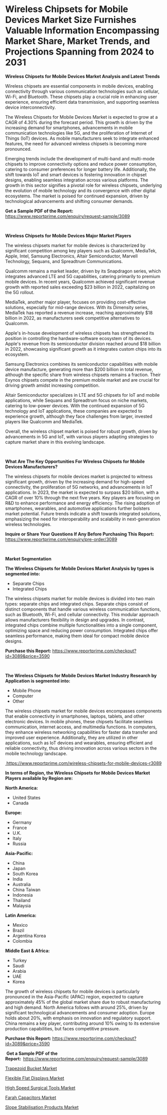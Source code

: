 <p><h1>Wireless Chipsets for Mobile Devices Market Size Furnishes Valuable Information Encompassing Market Share, Market Trends, and Projections Spanning from 2024 to 2031</h1></p><p><strong>Wireless Chipsets for Mobile Devices Market Analysis and Latest Trends</strong></p>
<p><p>Wireless chipsets are essential components in mobile devices, enabling connectivity through various communication technologies such as cellular, Wi-Fi, and Bluetooth. These chipsets play a crucial role in enhancing user experience, ensuring efficient data transmission, and supporting seamless device interconnectivity. </p><p>The Wireless Chipsets for Mobile Devices Market is expected to grow at a CAGR of 4.30% during the forecast period. This growth is driven by the increasing demand for smartphones, advancements in mobile communication technologies like 5G, and the proliferation of Internet of Things (IoT) devices. As mobile manufacturers seek to integrate enhanced features, the need for advanced wireless chipsets is becoming more pronounced. </p><p>Emerging trends include the development of multi-band and multi-mode chipsets to improve connectivity options and reduce power consumption, catering to consumer preferences for longer battery life. Additionally, the shift towards IoT and smart devices is fostering innovation in chipset designs, enabling seamless integration across various platforms. The growth in this sector signifies a pivotal role for wireless chipsets, underlying the evolution of mobile technology and its convergence with other digital ecosystems. The market is poised for continued expansion, driven by technological advancements and shifting consumer demands.</p></p>
<p><strong>Get a Sample PDF of the Report:&nbsp;</strong> <a href="https://www.reportprime.com/enquiry/request-sample/3089">https://www.reportprime.com/enquiry/request-sample/3089</a></p>
<p>&nbsp;</p>
<p><strong>Wireless Chipsets for Mobile Devices Major Market Players</strong></p>
<p><p>The wireless chipsets market for mobile devices is characterized by significant competition among key players such as Qualcomm, MediaTek, Apple, Intel, Samsung Electronics, Altair Semiconductor, Marvell Technology, Sequans, and Spreadtrum Communications. </p><p>Qualcomm remains a market leader, driven by its Snapdragon series, which integrates advanced LTE and 5G capabilities, catering primarily to premium mobile devices. In recent years, Qualcomm achieved significant revenue growth with reported sales exceeding $23 billion in 2022, capitalizing on the 5G rollout.</p><p>MediaTek, another major player, focuses on providing cost-effective solutions, especially for mid-range devices. With its Dimensity series, MediaTek has reported a revenue increase, reaching approximately $18 billion in 2022, as manufacturers seek competitive alternatives to Qualcomm.</p><p>Apple's in-house development of wireless chipsets has strengthened its position in controlling the hardware-software ecosystem of its devices. Apple's revenue from its semiconductor division reached around $18 billion in 2022, showcasing significant growth as it integrates custom chips into its ecosystem.</p><p>Samsung Electronics combines its semiconductor capabilities with mobile device manufacture, generating more than $200 billion in total revenue, although the specific share from wireless chipsets remains a fraction. Their Exynos chipsets compete in the premium mobile market and are crucial for driving growth amidst increasing competition.</p><p>Altair Semiconductor specializes in LTE and 5G chipsets for IoT and mobile applications, while Sequans and Spreadtrum focus on niche markets, catering to low-power devices. With the continued expansion of 5G technology and IoT applications, these companies are expected to experience growth, although they face challenges from larger, invested players like Qualcomm and MediaTek. </p><p>Overall, the wireless chipset market is poised for robust growth, driven by advancements in 5G and IoT, with various players adapting strategies to capture market share in this evolving landscape.</p></p>
<p>&nbsp;</p>
<p><strong>What Are The Key Opportunities For Wireless Chipsets for Mobile Devices Manufacturers?</strong></p>
<p><p>The wireless chipsets for mobile devices market is projected to witness significant growth, driven by the increasing demand for high-speed connectivity, the proliferation of 5G networks, and advancements in IoT applications. In 2023, the market is expected to surpass $20 billion, with a CAGR of over 10% through the next five years. Key players are focusing on R&D to enhance performance and energy efficiency. The rising adoption of smartphones, wearables, and automotive applications further bolsters market potential. Future trends indicate a shift towards integrated solutions, emphasizing the need for interoperability and scalability in next-generation wireless technologies.</p></p>
<p><strong>Inquire or Share Your Questions If Any Before Purchasing This Report:</strong> <a href="https://www.reportprime.com/enquiry/pre-order/3089">https://www.reportprime.com/enquiry/pre-order/3089</a></p>
<p>&nbsp;</p>
<p><strong>Market Segmentation</strong></p>
<p><strong>The Wireless Chipsets for Mobile Devices Market Analysis by types is segmented into:</strong></p>
<p><ul><li>Separate Chips</li><li>Integrated Chips</li></ul></p>
<p><p>The wireless chipsets market for mobile devices is divided into two main types: separate chips and integrated chips. Separate chips consist of distinct components that handle various wireless communication functions, such as Bluetooth, Wi-Fi, and cellular connectivity. This modular approach allows manufacturers flexibility in design and upgrades. In contrast, integrated chips combine multiple functionalities into a single component, optimizing space and reducing power consumption. Integrated chips offer seamless performance, making them ideal for compact mobile device designs.</p></p>
<p><strong>Purchase this Report:&nbsp;</strong><a href="https://www.reportprime.com/checkout?id=3089&price=3590">https://www.reportprime.com/checkout?id=3089&price=3590</a></p>
<p>&nbsp;</p>
<p><strong>The Wireless Chipsets for Mobile Devices Market Industry Research by Application is segmented into:</strong></p>
<p><ul><li>Mobile Phone</li><li>Computer</li><li>Other</li></ul></p>
<p><p>The wireless chipsets market for mobile devices encompasses components that enable connectivity in smartphones, laptops, tablets, and other electronic devices. In mobile phones, these chipsets facilitate seamless communication, internet access, and multimedia functions. In computers, they enhance wireless networking capabilities for faster data transfer and improved user experience. Additionally, they are utilized in other applications, such as IoT devices and wearables, ensuring efficient and reliable connectivity, thus driving innovation across various sectors in the mobile technology landscape.</p></p>
<p><a href="https://www.reportprime.com/wireless-chipsets-for-mobile-devices-r3089">&nbsp;https://www.reportprime.com/wireless-chipsets-for-mobile-devices-r3089</a></p>
<p><strong>In terms of Region, the Wireless Chipsets for Mobile Devices Market Players available by Region are:</strong></p>
<p>
    <p> <strong> North America: </strong>
        <ul>
            <li>United States</li>
            <li>Canada</li>
        </ul>
        </p> 
    <p> <strong> Europe: </strong>
        <ul>
            <li>Germany</li>
            <li>France</li>
            <li>U.K.</li>
            <li>Italy</li>
            <li>Russia</li>
        </ul>
        </p> 
    <p> <strong> Asia-Pacific: </strong>
        <ul>
            <li>China</li>
            <li>Japan</li>
            <li>South Korea</li>
            <li>India</li>
            <li>Australia</li>
            <li>China Taiwan</li>
            <li>Indonesia</li>
            <li>Thailand</li>
            <li>Malaysia</li>
        </ul>
        </p> 
    <p> <strong> Latin America: </strong>
        <ul>
            <li>Mexico</li>
            <li>Brazil</li>
            <li>Argentina Korea</li>
            <li>Colombia</li>
        </ul>
        </p> 
    <p> <strong> Middle East & Africa: </strong>
        <ul>
            <li>Turkey</li>
            <li>Saudi</li>
            <li>Arabia</li>
            <li>UAE</li>
            <li>Korea</li>
        </ul>
    </p>
    </p>
<p><p>The growth of wireless chipsets for mobile devices is particularly pronounced in the Asia-Pacific (APAC) region, expected to capture approximately 45% of the global market share due to robust manufacturing and high demand. North America follows with around 25%, driven by significant technological advancements and consumer adoption. Europe holds about 20%, with emphasis on innovation and regulatory support. China remains a key player, contributing around 10% owing to its extensive production capabilities, but faces competitive pressure.</p></p>
<p><strong>Purchase this Report: </strong><a href="https://www.reportprime.com/checkout?id=3089&price=3590">https://www.reportprime.com/checkout?id=3089&price=3590</a></p>
<p>&nbsp;<strong>Get a Sample PDF of the Report:&nbsp;&nbsp;</strong><a href="https://www.reportprime.com/enquiry/request-sample/3089">https://www.reportprime.com/enquiry/request-sample/3089</a></p>
<p><strong></strong></p>
<p><p><a href="https://www.linkedin.com/pulse/analyzing-trapezoid-bucket-market-dynamics-growth-drivers-dvdzf?trackingId=6bmUQWa8RVCCaFUjdqj%2Btw%3D%3D">Trapezoid Bucket Market</a></p><p><a href="https://github.com/fty54g/Market-Research-Report-List-1/blob/main/flexible-flat-displays-market.md">Flexible Flat Displays Market</a></p><p><a href="https://issuu.com/reportprime-2/docs/high-speed-surgical-tools-market-si_87892adda70a8b">High Speed Surgical Tools Market</a></p><p><a href="https://github.com/AshrafKhan865/Market-Research-Report-List-1/blob/main/farah-capacitors-market.md">Farah Capacitors Market</a></p><p><a href="https://issuu.com/reportprime-2/docs/slope-stabilisation-products-market_214881ca7bf1ec">Slope Stabilisation Products Market</a></p></p>